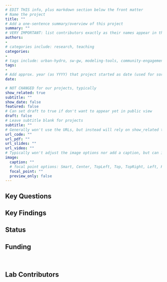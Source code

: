 ```yaml
---
# EDIT THIS info, plus markdown section below the front matter
# Name the project
title: ""
# Add a one-sentence summary/overview of this project
summary: ""
# VERY IMPORTANT: list contributors exactly as their names appear in the person's Author page (e.g., Carolyn B. Voter, Rachel Zobel)
authors:
- 
# categories include: research, teaching
categories:
- 
# tags include: urban-hydro, sw-gw, modeling-tools, community-engagement
tags:
- 
# Add approx. year (as YYYY) that project started as date (used for sorting)
date:

# NOT CHANGED for our projects, typically
show_related: true
subtitle: ""
show_date: false
featured: false
# Can set draft to true if don't want to appear yet in public view
draft: false
# Leave subtitle blank for projects
subtitle: ""
# Generally won't use the URLs, but instead will rely on show_related true to display related publications and presentations. However, exceptions may occur (e.g., CSLS video).
url_code: ""
url_pdf: ""
url_slides: ""
url_video: ""
# Typically won't adjust the image options nor add a caption, but can if needed.
image:
  caption: ""
  # focal point options: Smart, Center, TopLeft, Top, TopRight, Left, Right, BottomLeft, Bottom, BottomRight
  focal_point: ""
  preview_only: false
---
```

## Key Questions

## Key Findings

## Status

## Funding

<br>

## Lab Contributors

